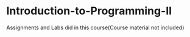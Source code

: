 # Introduction-to-Programming-II
Assignments and Labs did in this course(Course material not included)
